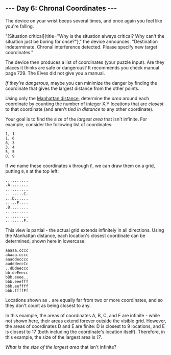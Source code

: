 ## \-\-- Day 6: Chronal Coordinates \-\--

The device on your wrist beeps several times, and once again you feel
like you\'re falling.

\"[Situation
critical]{title="Why is the situation always critical? Why can't the situation just be boring for once?"},\"
the device announces. \"Destination indeterminate. Chronal interference
detected. Please specify new target coordinates.\"

The device then produces a list of coordinates (your puzzle input). Are
they places it thinks are safe or dangerous? It recommends you check
manual page 729. The Elves did not give you a manual.

*If they\'re dangerous,* maybe you can minimize the danger by finding
the coordinate that gives the largest distance from the other points.

Using only the [Manhattan
distance](https://en.wikipedia.org/wiki/Taxicab_geometry), determine the
*area* around each coordinate by counting the number of
[integer](https://en.wikipedia.org/wiki/Integer) X,Y locations that are
*closest* to that coordinate (and aren\'t *tied in distance* to any
other coordinate).

Your goal is to find the size of the *largest area* that isn\'t
infinite. For example, consider the following list of coordinates:

    1, 1
    1, 6
    8, 3
    3, 4
    5, 5
    8, 9

If we name these coordinates `A` through `F`, we can draw them on a
grid, putting `0,0` at the top left:

    ..........
    .A........
    ..........
    ........C.
    ...D......
    .....E....
    .B........
    ..........
    ..........
    ........F.

This view is partial - the actual grid extends infinitely in all
directions. Using the Manhattan distance, each location\'s closest
coordinate can be determined, shown here in lowercase:

    aaaaa.cccc
    aAaaa.cccc
    aaaddecccc
    aadddeccCc
    ..dDdeeccc
    bb.deEeecc
    bBb.eeee..
    bbb.eeefff
    bbb.eeffff
    bbb.ffffFf

Locations shown as `.` are equally far from two or more coordinates, and
so they don\'t count as being closest to any.

In this example, the areas of coordinates A, B, C, and F are infinite -
while not shown here, their areas extend forever outside the visible
grid. However, the areas of coordinates D and E are finite: D is closest
to 9 locations, and E is closest to 17 (both including the coordinate\'s
location itself). Therefore, in this example, the size of the largest
area is *17*.

*What is the size of the largest area* that isn\'t infinite?
